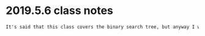 # 2019.5.6 class notes

```markdown
It's said that this class covers the binary search tree, but anyway I was absent. So yay, just refers to the bst.py code
```
